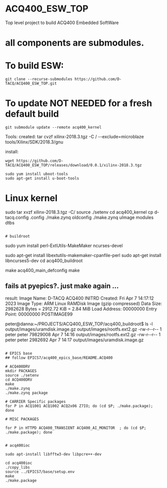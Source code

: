 # ACQ400_ESW_TOP
Top level project to build ACQ400 Embedded SoftWare

# all components are submodules.


# To build ESW:

```
git clone --recurse-submodules https://github.com/D-TACQ/ACQ400_ESW_TOP.git
```

# To update NOT NEEDED for a fresh default build 

```
git submodule update --remote acq400_kernel
```



Tools: created:
tar cvzf xilinx-2018.3.tgz -C / --exclude=microblaze tools/Xilinx/SDK/2018.3/gnu

install:
```
wget https://github.com/D-TACQ/ACQ400_ESW_TOP/releases/download/0.0.1/xilinx-2018.3.tgz

sudo yum install uboot-tools
sudo apt-get install u-boot-tools
```

# Linux kernel

sudo tar xvzf  xilinx-2018.3.tgz -C/
source ./setenv
cd acq400_kernel
cp d-tacq.config .config
./make.zynq oldconfig
./make.zynq uImage modules dtbs
```

# buildroot

```
sudo yum install perl-ExtUtils-MakeMaker ncurses-devel

sudo apt-get install libextutils-makemaker-cpanfile-perl
sudo apt-get install libncurses5-dev
cd acq400_buildroot

make acq400_main_defconfig
make

## fails at pyepics?. just make again ...

result:
Image Name:   D-TACQ ACQ400 INITRD
Created:      Fri Apr  7 14:17:12 2023
Image Type:   ARM Linux RAMDisk Image (gzip compressed)
Data Size:    2982628 Bytes = 2912.72 KiB = 2.84 MiB
Load Address: 00000000
Entry Point:  00000000
POSTIMAGE99

peter@danna:~/PROJECTS/ACQ400_ESW_TOP/acq400_buildroot$ ls -l output/images/uramdisk.image.gz output/images/rootfs.ext2.gz 
-rw-r--r-- 1 peter peter 79829008 Apr  7 14:16 output/images/rootfs.ext2.gz
-rw-r--r-- 1 peter peter  2982692 Apr  7 14:17 output/images/uramdisk.image.gz


```

# EPICS base 
## follow EPICS7/acq400_epics_base/README.ACQ400

# ACQ400DRV
mkdir PACKAGES
source ./setenv
cd ACQ400DRV
make
./make.zynq
./make.zynq package

# CARRIER Specific packages
for P in ACQ1001 ACQ1002 ACQ2x06 Z7IO; do (cd $P; ./make.package); done

# MISC PACKAGES

for P in HTTPD ACQ400_TRANSIENT ACQ400_AI_MONITOR  ; do (cd $P; ./make.package); done


# acq400ioc

sudo apt-install libfftw3-dev libpcre++-dev

cd acq400ioc
./copy_libs
source ../EPICS7/base/setup.env
make
./make.package






